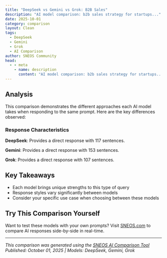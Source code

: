 ```yaml
---
title: "DeepSeek vs Gemini vs Grok: B2B Sales"
description: "AI model comparison: b2b sales strategy for startups..."
date: 2025-10-01
category: comparison
layout: Clean
tags:
  - DeepSeek
  - Gemini
  - Grok
  - AI Comparison
author: SNEOS Community
head:
  - - meta
    - name: description
      content: "AI model comparison: b2b sales strategy for startups..."
---
```


<ChatComparison
  title="DeepSeek vs Gemini vs Grok: B2B Sales"
  prompt="b2b sales strategy for startups"
  :responses='{
    "DeepSeek": "Of course. Here is a comprehensive B2B sales strategy for startups, designed to be practical, scalable, and effective with limited resources.\n\nThis guide is broken down into four key phases:\n1.  **Foundation \u0026 Strategy:** Laying the groundwork before you make a single call.\n2.  **Execution \u0026 Process:** The tactical playbook for engaging prospects.\n3.  **Scaling \u0026 Optimization:** Building a repeatable machine.\n4.  **Essential Tools \u0026 Metrics:** What you need to measure and use.\n\n---\n\n### Phase 1: Foundation \u0026 Strategy (The \u0022Why\u0022 and \u0022Who\u0022)\n\nBefore you sell, you must have absolute clarity. This is the most critical phase for a startup.\n\n#### 1. Define Your Ideal Customer Profile (ICP)\nAn ICP is a *company-level* description of your perfect customer. Don\u0027t guess; be specific.\n*   **Firmographics:** Industry, Company Size (Employee Count), Annual Revenue, Geographic Location.\n*   **Technographics:** What software do they currently use? (e.g., \u0022Uses HubSpot but not Salesforce\u0022).\n*   **Challenges \u0026 Pains:** What specific, costly problems do they have that you solve? Be brutally specific (e.g., \u0022Marketing teams wasting 10 hours/week manually segmenting lead lists\u0022).\n*   **Budget \u0026 Authority:** Is this a problem they are already spending money to solve?\n\n#### 2. Create Detailed Buyer Personas\nA Buyer Persona is a *person-level* description of the decision-makers and influencers *within* your ICP company.\n*   **Role/Title:** e.g., \u0022Head of Marketing,\u0022 \u0022CTO,\u0022 \u0022Sales Operations Manager.\u0022\n*   **Goals:** What are they measured on? (e.g., \u0022Increase qualified leads by 20%\u0022).\n*   **Pain Points:** Their daily frustrations related to your solution.\n*   **Influencers:** Who do they report to? Who do they listen to? (e.g., The CMO influences the Head of Marketing).\n\n#### 3. Craft Your Unique Value Proposition (UVP)\nAnswer: \u0022Why should they buy from *you*, a small startup, and not an established competitor?\u0022\n*   **Focus on Outcome, Not Features:** Don\u0027t say \u0022We have AI.\u0022 Say, \u0022We use AI to cut your lead qualification time by 80%, so your team can focus on closing deals.\u0022\n*   **Connect to a Pain:** Your UVP must directly address the #1 pain point from your ICP.\n*   **Differentiate:** Are you faster, cheaper, easier to use, or more specialized?\n\n#### 4. Choose Your Initial Sales Model\nYour product\u0027s price and complexity dictate your model.\n\n| Sales Model | Typical ACV* | Process | Best For... |\n| :--- | :--- | :--- | :--- |\n| **Product-Led Growth (PLG)** | \u003C $5k | Self-service free trial/freemium \u2192 In-app upgrades | Bottom-up, easy-to-adopt SaaS tools (Slack, Trello) |\n| **Transactional / Inside Sales** | $5k - $50k | High-volume outbound/inbound calls \u0026 emails \u2192 short demo \u2192 close | SaaS products with a clear ROI and shorter sales cycles |\n| **Mid-Market / Hybrid** | $50k - $150k | Outbound \u0026 Inbound \u2192 Multiple Demos \u2192 Proof of Concept (PoC) \u2192 Negotiation | More complex solutions requiring buy-in from a department |\n| **Enterprise Sales** | $150k\u002B | Strategic Outbound \u2192 Multi-threaded Relationships \u2192 PoC \u2192 Legal/Procurement \u2192 Long Cycle | Mission-critical platforms that change company-wide processes |\n\n*ACV = Annual Contract Value*\n\n**Startups should almost always begin with Transactional or PLG models.** They provide faster feedback and revenue.\n\n---\n\n### Phase 2: Execution \u0026 Process (The \u0022How\u0022)\n\nThis is your day-to-day playbook.\n\n#### 1. Build a Lean, Targeted Pipeline\n*   **Inbound Marketing:**\n    *   Create exceptional content (blogs, webinars, guides) that solves your ICP\u0027s problems.\n    *   Use SEO to attract them.\n    *   Use clear calls-to-action (CTAs) like \u0022Book a Demo\u0022 or \u0022Start Free Trial.\u0022\n*   **Outbound Prospecting (The Startup\u0027s Best Friend):**\n    *   **Don\u0027t Spray and Pray.** Use your ICP to build a highly targeted list (using tools like Apollo, ZoomInfo, or even LinkedIn Sales Navigator).\n    *   **Personalized Outreach:** Reference a recent company announcement, a shared connection, or a specific challenge you know they face.\n    *   **Multi-Channel Sequence:** Don\u0027t just email. Use a cadence like: Day 1: Personalized LinkedIn Connection \u002B Email. Day 3: Follow-up Email. Day 7: A value-add comment on their LinkedIn post. Day 10: A short, personal video.\n\n#### 2. Master the Sales Conversation\nYour goal is not to sell; it\u0027s to diagnose and prescribe.\n*   **The Discovery Call (The Most Important Call):**\n    *   **Ask Open-Ended Questions:** \u0022Can you walk me through your current process for [X]?\u0022 \u0022What\u0027s the biggest challenge with that?\u0022 \u0022What would it mean for your team if you solved that?\u0022\n    *   **Quantify the Pain:** \u0022How much time does that waste?\u0022 \u0022What\u0027s the financial impact of that problem?\u0022\n    *   **Identify Decision-Makers:** \u0022Who else is involved in evaluating a solution like this?\u0022\n*   **The Demo / Presentation:**\n    *   **Tailor It:** Only show features that solve *their* specific, stated problems.\n    *   **Tell a Story:** \u0022You mentioned your team wastes 10 hours a week. Here\u0027s how our tool automates that entire process, giving you back that time immediately.\u0022\n*   **Handling Objections:**\n    *   **Listen \u0026 Validate:** \u0022I understand why cost is a concern.\u0022\n    *   **Reframe with Value:** \u0022When we look at the 10 hours of saved time per week, which equates to $X, the ROI actually makes this a net gain within 3 months.\u0022\n*   **Closing:**\n    *   **Assume the Sale:** \u0022It sounds like this solves the core challenges we discussed. The next step is to get you set up. Should we start with the standard onboarding package?\u0022\n    *   **Trial Close:** \u0022Does this seem like it would address your needs?\u0022\n\n---\n\n### Phase 3: Scaling \u0026 Optimization (The \u0022Grow\u0022)\n\nTurn your initial success into a predictable machine.\n\n#### 1. Document Your Sales Process\nMap out every stage of your funnel:\n*   Prospecting \u2192 Qualified Lead \u2192 Discovery Call \u2192 Demo \u2192 Proposal \u2192 Negotiation \u2192 **Closed-Won**.\n*   Define what moves a lead from one stage to the next (e.g., \u0022Lead becomes \u0027Qualified\u0027 after they confirm budget and need on a discovery call\u0022).\n\n#### 2. Hire Your First Sales Rep(s)\n*   Look for **hunters**, not farmers. You need people who can build a pipeline from scratch.\n*   Hire for coachability, resilience, and curiosity over a \u0022big brand\u0022 resume.\n*   The founder(s) should do the first 10-50 sales to create a repeatable playbook the new rep can follow.\n\n#### 3. Implement a Sales \u0026 Marketing Feedback Loop\n*   Sales must tell Marketing which messages are resonating and which ICPs are most responsive.\n*   Marketing must provide Sales with content to use in outreach and with high-quality inbound leads.\n\n#### 4. Focus on Customer Success \u0026 Retention\n*   **Onboarding is Part of Sales:** A smooth onboarding sets the stage for renewal and expansion.\n*   **Listen to Customers:** Your best product ideas and case studies will come from them.\n*   **Happy Customers are Your Best Salespeople:** They provide referrals and testimonials, which are gold for a startup.\n\n---\n\n### Phase 4: Essential Tools \u0026 Metrics (The \u0022Measure\u0022)\n\n#### Essential Starter Stack (Cost-Effective)\n*   **CRM:** **HubSpot CRM (Free)** or Salesforce Essentials. Non-negotiable.\n*   **Prospecting:** **LinkedIn Sales Navigator** and a data provider like **Apollo.io** or **Lusha**.\n*   **Email \u0026 Sequencing:** **HubSpot Sales Hub** or **Lemlist** for automated, personalized sequences.\n*   **Communication:** **Zoom** for demos, **Slack** for internal comms.\n*   **Document Tracking:** **HubSpot** or **DocSend** to see who views your proposals.\n\n#### Key Metrics to Track (KPIs)\n*   **Leading Indicators:**\n    *   Number of New Prospects Contacted per Week\n    *   Number of Demos Booked per Week\n    *   Sales Cycle Length (Average days from first contact to close)\n*   **Lagging Indicators (The Bottom Line):**\n    *   **Monthly Recurring Revenue (MRR) / Annual Recurring Revenue (ARR)**\n    *   **Customer Acquisition Cost (CAC):** (Total Sales \u0026 Marketing Spend) / (# of New Customers). Keep this low!\n    *   **Lifetime Value (LTV):** The total revenue you expect from an average customer. **A healthy startup should have an LTV:CAC ratio of 3:1 or higher.**\n    *   **Churn Rate:** The % of customers you lose each month. Fight this relentlessly.\n\n### Final Word of Advice for Startup Founders\n\n**You are the first and most important salesperson.** No one can sell the vision with more passion and authenticity. Get on the phones, talk to customers, learn what resonates, and use that knowledge to build the strategy outlined above. **Be",
    "Gemini": "Okay, let\u0027s dive into building a B2B sales strategy for startups. It\u0027s a different beast than enterprise B2B or B2C, because you\u0027re often resource-constrained, need to prove value quickly, and build a brand simultaneously.\n\nHere\u0027s a structured approach, covering key areas:\n\n**I. Foundation: Understand Your Ideal Customer Profile (ICP) \u0026 Value Proposition**\n\n*   **1. Define Your Ideal Customer Profile (ICP):**\n    *   **Beyond Demographics:** Go beyond basic industry, company size, and revenue.  Focus on *why* they need your product/service.\n    *   **Pain Points:** What problems are they facing *that you solve*?  Be specific.  (e.g., \u0022Inefficient lead management processes leading to missed opportunities\u0022 instead of \u0022They need more leads.\u0022)\n    *   **Goals \u0026 Aspirations:** What are they trying to achieve?  How can you help them get there?\n    *   **Decision-Making Process:** Who are the key influencers and decision-makers? What are their individual motivations? How is the buying process structured within their organization?\n    *   **Technical Capabilities:** What technologies do they use now? Are they technologically savvy or resistant to change?\n    *   **Example:**  Instead of \u0022Small to medium-sized manufacturing companies,\u0022 try:  \u0022Manufacturing companies with 50-200 employees, experiencing production bottlenecks due to outdated scheduling software, struggling to meet increasing customer demand, and led by a forward-thinking operations manager open to new technologies.\u0022\n    *   **Refine Continuously:** Your ICP will evolve as you learn more from sales interactions.\n\n*   **2. Craft a Compelling Value Proposition:**\n    *   **Focus on Benefits, Not Features:**  Translate features into tangible benefits for your ICP.\n    *   **Quantify Where Possible:** Use data to demonstrate the value you provide (e.g., \u0022Reduce lead response time by 50%,\u0022 \u0022Increase sales conversion rates by 20%\u0022).\n    *   **Address Pain Points Directly:**  Show that you understand their challenges and have a solution.\n    *   **Differentiate:**  What makes you different from the competition?  Is it price, features, service, or a unique approach?\n    *   **Example:** \u0022For manufacturing companies struggling with production bottlenecks, our AI-powered scheduling software optimizes resource allocation, reducing downtime by 15% and increasing output by 10%, leading to increased customer satisfaction and revenue growth.\u0022\n\n**II. Sales Strategy \u0026 Process**\n\n*   **3. Choose Your Sales Model:**\n\n    *   **Self-Service (Low-Touch):** Customers can sign up and use your product with minimal sales interaction.  Good for simpler products with clear value. Focus on great onboarding and customer success.\n        *   *Pros:* Scalable, low cost.\n        *   *Cons:* Lower ACV (Annual Contract Value), requires excellent product documentation.\n    *   **Inside Sales (Mid-Touch):**  Sales reps handle leads remotely (phone, email, video calls).  More common for software or services requiring some explanation.\n        *   *Pros:* More personalized, higher ACV than self-service.\n        *   *Cons:* Requires sales team, training, and management.\n    *   **Field Sales (High-Touch):**  Sales reps meet with customers in person.  Best for complex, high-value solutions.  Less common for early-stage startups due to cost.\n        *   *Pros:* Highest ACV, strong relationship building.\n        *   *Cons:* Most expensive, requires travel and significant resources.\n    *   **Partner/Channel Sales:** Leverage existing networks and relationships of other businesses to sell your product.\n        *   *Pros:* Scalable, access to new markets\n        *   *Cons:* Less direct control, requires partner management\n\n    *   **Hybrid Approach:**  Combine elements of different models depending on the customer segment and product complexity. *This is often a good starting point for startups.*\n\n*   **4. Build a Sales Funnel:**\n    *   **Top of Funnel (Awareness):**  Attract potential customers.\n        *   *Tactics:* Content marketing (blog posts, ebooks, webinars), SEO, social media, paid advertising (LinkedIn Ads, Google Ads), industry events, public relations.\n    *   **Middle of Funnel (Consideration):**  Engage leads and nurture them.\n        *   *Tactics:* Email marketing, lead magnets, case studies, demos, free trials, webinars, personalized content.\n    *   **Bottom of Funnel (Decision):**  Close the deal.\n        *   *Tactics:* Sales calls, proposals, quotes, presentations, contract negotiation.\n\n*   **5. Develop a Sales Process:**\n    *   **Standardize Steps:** Define the stages a lead goes through from initial contact to closing. This provides structure and helps track progress.\n    *   **Define Exit Criteria:**  Clearly define what needs to happen at each stage to move a lead to the next.\n    *   **Create Sales Playbooks:**  Provide your sales team with scripts, templates, and best practices for each stage of the sales process.\n    *   **Example Stages:**\n        *   *Lead Qualification:* Determine if the lead fits your ICP.\n        *   *Needs Analysis:* Understand the customer\u0027s pain points and goals.\n        *   *Solution Presentation:* Demonstrate how your product solves their problems.\n        *   *Proposal/Quote:*  Present pricing and terms.\n        *   *Negotiation:*  Address any concerns and finalize the deal.\n        *   *Closing:*  Secure the contract.\n        *   *Onboarding:*  Help the customer get started with your product.\n\n*   **6. Implement a CRM (Customer Relationship Management) System:**\n    *   **Centralize Data:**  Keep track of leads, contacts, interactions, and sales progress in one place.\n    *   **Automate Tasks:**  Automate email sequences, follow-up reminders, and other repetitive tasks.\n    *   **Gain Insights:**  Track key metrics to identify areas for improvement.\n    *   **Good Starter Options:** HubSpot CRM (free and paid plans), Zoho CRM, Pipedrive.\n\n**III. Lead Generation \u0026 Outreach**\n\n*   **7. Content Marketing:**\n    *   **Create Valuable Content:** Focus on solving your ICP\u0027s problems and addressing their needs.\n    *   **SEO Optimization:**  Optimize your content for search engines so potential customers can find you.\n    *   **Repurpose Content:**  Turn blog posts into social media updates, webinars into ebooks, etc.\n    *   **Examples:**\n        *   *Blog Posts:* \u00225 Common Manufacturing Bottlenecks and How to Solve Them,\u0022 \u0022The Ultimate Guide to Production Scheduling Software\u0022\n        *   *Ebooks:* \u0022The ROI of Implementing a Modern ERP System\u0022\n        *   *Webinars:* \u0022Live Demo: Optimizing Production with Our AI-Powered Scheduling Software\u0022\n\n*   **8. Social Selling (Especially LinkedIn):**\n    *   **Build Your Personal Brand:**  Share valuable content, engage in industry discussions, and connect with potential customers.\n    *   **Targeted Outreach:**  Identify and connect with individuals who fit your ICP.  Personalize your messages.\n    *   **Join Relevant Groups:**  Participate in discussions and share your expertise.\n\n*   **9. Email Marketing:**\n    *   **Build an Email List:**  Offer valuable content in exchange for email addresses.\n    *   **Segment Your List:**  Send targeted emails based on ICP, industry, or job title.\n    *   **Personalize Your Emails:**  Use the recipient\u0027s name and reference their company or industry.\n    *   **A/B Test Your Emails:**  Experiment with different subject lines, content, and calls to action to improve your results.\n\n*   **10. Paid Advertising:**\n    *   **LinkedIn Ads:**  Highly effective for reaching B2B decision-makers.  Target by job title, industry, company size, and other criteria.\n    *   **Google Ads:**  Target keywords related to your product or service.\n    *   **Retargeting:**  Show ads to people who have visited your website but haven\u0027t converted.\n*   **11. Cold Outreach (Strategically):**\n    *   **Research Thoroughly:** Know as much as you can about the prospect and their company before reaching out.\n    *   **Personalize Your Message:** Explain why you\u0027re contacting them specifically and how you can help them.\n    *   **Focus on Value:**  Don\u0027t just pitch your product; offer a solution to their problem.\n    *   **Be Persistent (But Not Annoying):**  Follow up multiple times, but don\u0027t bombard them.\n*   **12. Partnerships**\n    * Find companies with complementary products or services who serve the same target market.\n    * Offer joint webinars, referral programs, or bundled solutions.\n\n**IV. Sales Team \u0026 Skills**\n\n*   **13. Hire the Right People:**\n    *   **Focus on Skills and Attitude:** Look for candidates with strong communication, problem-solving, and closing skills.  A positive attitude and willingness to learn are also crucial.\n    *   **Industry Experience (Ideally):**  Prior experience in your target industry can be a big plus.\n    *   **Startup Mentality:**  Look for candidates who are comfortable with ambiguity and are willing to wear multiple hats.\n\n*   **14. Provide Training and Support:**\n    *   **Product Training:**  Ensure your sales team understands your product inside and out.\n    *   **Sales Process Training:**  Teach them your sales process and how to use the CRM.\n    *   **Ongoing Coaching:**  Provide regular coaching and feedback to help them improve their skills.\n    *   **Sales Enablement:**  Provide your sales team with the resources they need to succeed, such as sales playbooks, case studies, and presentations.\n\n*   **15. Key Sales Skills for Startups:**\n    *   **Active Listening:**  Understand the customer\u0027s needs and pain points.\n    *   **Problem Solving:**  Identify and address customer concerns.\n    *   **Communication:**  Clearly and effectively communicate the value of your product.\n    *   **Negotiation:**  Negotiate favorable terms and close deals.\n    *   **Relationship Building:**  Build rapport with customers and establish long-term relationships.\n    *   **Resilience:**  Handle rejection and keep pushing forward.\n\n**V. Measurement \u0026 Optimization**\n\n*   **16. Track Key Metrics:**\n    *   **Lead Generation Metrics:**  Website traffic, lead volume, cost per lead.\n    *   **Sales Funnel Metrics:**  Conversion rates at each stage of the funnel.\n    *   **Sales Performance Metrics:**  Number of deals closed, average deal size, sales cycle length, revenue per rep.\n    *   **Customer Acquisition Cost (CAC):**  The cost of acquiring a new customer.\n    *   **Customer Lifetime Value (CLTV):**  The total revenue you expect to generate from a customer over their lifetime.\n*   **17. Analyze Your Data:**\n    *   **Identify Trends:**  Look for patterns in your data to identify what\u0027s working and what\u0027s not.\n    *   **Experiment:**  Try new things and see what works best.\n    *   **Optimize:**  Continuously improve your sales process based on your data.\n\n*   **18. Get Customer Feedback:**\n    *   **Ask for Feedback Regularly:**  Solicit feedback from customers throughout the sales process and after the sale.\n    *   **Use Feedback to Improve:**  Use customer feedback to improve your product, your sales process, and your customer service.\n\n**VI.  Early Stage Considerations (Critical for Startups):**\n\n*   **Founder-Led Sales:** In the early days, founders *must* be heavily involved in sales.  They have the deepest product knowledge and passion.\n*   **Focus on Early Adopters:** Target customers who are willing to take a risk on a new product. They can provide valuable feedback and help you refine your product.\n*   **Prove Value Quickly:**  Offer a free trial or pilot program to demonstrate the value of your product.\n*   **Iterate Rapidly:** Be prepared to adapt your sales strategy based on customer feedback and market conditions.\n*   **Building Social Proof:**  Actively seek out testimonials, case studies, and reviews.\n*   **Bootstrapping Mentality:** Be resourceful and efficient with your sales budget.\n\n**VII. Important Reminders:**\n\n*   **Be Patient:** B2B sales can take time. Don\u0027t get discouraged if you don\u0027t see results immediately.\n*   **Focus on Relationships:** Build strong relationships with your customers. This will lead to repeat business and referrals.\n*   **Be Authentic:**  Be genuine and transparent in your interactions with customers.\n*   **Adapt and Evolve:**  The B2B sales landscape is constantly changing. Be prepared to adapt your strategy as needed.\n*   **Document Everything:** Your findings from conversations, processes, and iterations will make it easier to onboard new team members in the future.\n\nBy following these steps, you can build a B2B sales strategy that will help your startup succeed. Remember to be patient, persistent, and always focus on providing value to your customers. Good luck!\n",
    "Grok": "Building a B2B (business-to-business) sales strategy for startups requires a focused approach that leverages limited resources, prioritizes high-value clients, and establishes credibility in a competitive market. Startups often face unique challenges, such as limited budgets, lack of brand recognition, and the need to scale quickly. Below is a comprehensive B2B sales strategy tailored for startups:\n\n---\n\n### **1. Understand Your Target Market**\nBefore crafting a sales strategy, deeply understand who you\u2019re selling to.\n\n- **Identify Your Ideal Customer Profile (ICP):**\n  - Define the industries, company sizes, and roles of decision-makers that align with your product or service.\n  - Focus on businesses with specific pain points your solution addresses.\n  - Use tools like LinkedIn Sales Navigator or Crunchbase to research potential clients.\n\n- **Conduct Market Research:**\n  - Analyze competitors to identify gaps in their offerings.\n  - Talk to potential customers through surveys, interviews, or focus groups to understand their needs and challenges.\n  - Study industry trends to position your solution as relevant and timely.\n\n- **Segment Your Audience:**\n  - Break your market into smaller segments based on geography, industry, or business size.\n  - Prioritize segments with the highest potential for quick wins (e.g., early adopters or businesses with urgent needs).\n\n---\n\n### **2. Develop a Strong Value Proposition**\nYour value proposition must clearly articulate why a business should choose your startup over established competitors.\n\n- **Solve a Specific Problem:**\n  - Highlight how your product/service addresses a critical pain point or improves efficiency, reduces costs, or drives revenue.\n  - Use data or case studies (even from pilot programs) to back up claims.\n\n- **Differentiate Yourself:**\n  - Emphasize what makes your startup unique\u2014whether it\u2019s innovative technology, personalized service, or cost-effectiveness.\n  - Position yourself as agile and customer-focused compared to larger, less flexible competitors.\n\n- **Tailor Messaging:**\n  - Customize your pitch for different stakeholders (e.g., C-level executives care about ROI, while operational managers might focus on ease of implementation).\n\n---\n\n### **3. Build a Scalable Sales Process**\nStartups need a repeatable and efficient sales process to maximize limited resources.\n\n- **Define Sales Stages:**\n  - Outline a clear funnel: Lead Generation \u2192 Qualification \u2192 Discovery \u2192 Proposal \u2192 Closing \u2192 Onboarding.\n  - Use a CRM (Customer Relationship Management) tool like HubSpot (free for startups), Salesforce, or Pipedrive to track progress.\n\n- **Focus on High-Quality Leads:**\n  - Use lead scoring to prioritize prospects based on fit and likelihood to buy.\n  - Qualify leads using frameworks like BANT (Budget, Authority, Need, Timeline) to avoid wasting time on low-potential deals.\n\n- **Leverage Automation:**\n  - Automate repetitive tasks like email outreach or follow-ups using tools like Outreach or Mailchimp.\n  - Use chatbots or AI tools to qualify leads on your website.\n\n---\n\n### **4. Use Cost-Effective Lead Generation Tactics**\nStartups often lack big budgets for marketing, so focus on high-impact, low-cost channels.\n\n- **Content Marketing:**\n  - Create blogs, whitepapers, or webinars that address your audience\u0027s pain points.\n  - Share thought leadership content on LinkedIn to build credibility.\n\n- **Networking and Referrals:**\n  - Attend industry events, conferences, or trade shows (virtual or in-person) to connect with decision-makers.\n  - Ask for referrals from early customers, mentors, or investors.\n  - Join local business groups or online communities (e.g., Slack communities, LinkedIn groups).\n\n- **Cold Outreach:**\n  - Personalize cold emails or LinkedIn messages to specific prospects\u2014focus on their challenges, not just your product.\n  - Use tools like Hunter.io or Apollo to find contact information.\n\n- **Partnerships:**\n  - Collaborate with complementary businesses (non-competitors) to co-market or bundle services.\n  - Join startup accelerators or incubators for access to networks and potential clients.\n\n---\n\n### **5. Focus on Relationship Building**\nB2B sales are often relationship-driven, especially for startups that need to build trust.\n\n- **Personalized Engagement:**\n  - Take time to understand the prospect\u2019s business and customize your approach.\n  - Follow up consistently without being pushy\u2014use a mix of calls, emails, and social media touchpoints.\n\n- **Provide Value Upfront:**\n  - Offer free resources, consultations, or demos to showcase expertise before asking for a sale.\n  - Position yourself as a consultant, not just a salesperson.\n\n- **Customer Success as a Sales Tool:**\n  - Turn early customers into advocates by delivering exceptional onboarding and support.\n  - Use testimonials, case studies, or reference calls to build trust with prospects.\n\n---\n\n### **6. Adopt a Consultative Sales Approach**\nSince startups often sell innovative or complex solutions, a consultative approach works best.\n\n- **Ask the Right Questions:**\n  - Focus on uncovering the prospect\u2019s challenges, goals, and current solutions.\n  - Use open-ended questions to encourage discussion (e.g., \u201CWhat\u2019s your biggest challenge with X today?\u201D).\n\n- **Educate, Don\u2019t Sell:**\n  - Position yourself as an expert by educating prospects on industry trends or solutions.\n  - Offer actionable insights even if they don\u2019t buy immediately\u2014this builds trust for future deals.\n\n- **Handle Objections:**\n  - Be prepared for skepticism about your startup\u2019s reliability or track record.\n  - Address concerns transparently\u2014highlight your team\u2019s expertise, early successes, or partnerships.\n\n---\n\n### **7. Offer Flexible Pricing and Pilots**\nStartups often need to lower barriers to entry to win initial customers.\n\n- **Freemium or Trial Models:**\n  - Offer a free or low-cost version to let businesses test your product.\n  - Use trials to demonstrate value and convert to paid plans.\n\n- **Pilot Programs:**\n  - Propose short-term, low-risk pilots for hesitant clients.\n  - Focus on measurable outcomes during the pilot to justify a full rollout.\n\n- **Flexible Pricing:**\n  - Offer tiered pricing or pay-as-you-grow models to accommodate smaller budgets.\n  - Be open to negotiation, especially for early adopters who can provide testimonials or referrals.\n\n---\n\n### **8. Leverage Data and Analytics**\nUse data to refine your sales strategy and improve results.\n\n- **Track Key Metrics:**\n  - Measure conversion rates, sales cycle length, and customer acquisition cost (CAC).\n  - Identify which lead sources or pitches yield the best results.\n\n- **Iterate Based on Feedback:**\n  - Collect feedback from prospects (even lost deals) to understand objections or gaps in your offering.\n  - Continuously refine your pitch, process, and targeting.\n\n- **Test and Optimize:**\n  - Run A/B tests on email campaigns, landing pages, or pricing models.\n  - Experiment with different channels to find the most effective ones.\n\n---\n\n### **9. Build a Lean Sales Team**\nStartups often can\u2019t afford large sales teams, so focus on efficiency.\n\n- **Hire Versatile Talent:**\n  - Look for salespeople with experience in your industry who can handle multiple roles (e.g., lead generation, closing, and account management).\n  - Consider hiring freelancers or part-time reps for specific tasks like cold outreach.\n\n- **Train and Empower:**\n  - Provide training on your product, market, and sales process.\n  - Equip your team with tools and scripts to improve productivity.\n\n- **Outsource Where Needed:**\n  - Use agencies or virtual assistants for lead generation or appointment setting to save time.\n\n---\n\n### **10. Scale Strategically After Early Wins**\nOnce you\u2019ve secured initial customers, use their success to fuel growth.\n\n- **Create Case Studies:**\n  - Document early successes with metrics (e.g., \u201CClient X saved 30% on costs using our solution\u201D).\n  - Share these on your website, social media, and sales collateral.\n\n- **Ask for Referrals and Reviews:**\n  - Encourage satisfied clients to refer you to others or leave reviews on platforms like G2 or Capterra.\n  - Offer incentives for referrals if appropriate.\n\n- **Expand Your Reach:**\n  - Reinvest revenue into marketing and sales efforts (e.g., paid ads, additional hires).\n  - Target adjacent markets or larger clients once you\u2019ve built credibility.\n\n---\n\n### **Key Tips for B2B Startups**\n- **Start Small, Think Big:** Focus on a niche market or specific problem to gain traction before expanding.\n- **Be Patient:** B2B sales cycles are often longer than B2C\u2014build relationships and stay persistent.\n- **Bootstrap Initially:** Rely on low-cost tactics like networking and content marketing before investing in expensive tools or campaigns.\n- **Stay Agile:** Be ready to pivot your strategy based on customer feedback or market changes.\n\n---\n\nBy combining a deep understanding of your target market with a lean, relationship-focused sales process, your startup can build a sustainable B2B sales strategy. Focus on delivering value, building trust, and leveraging early successes to scale over time."
  }'
  published-date="14:54"
/>

## Analysis

This comparison demonstrates the different approaches each AI model takes when responding to the same prompt. Here are the key differences observed:

### Response Characteristics

**DeepSeek**: Provides a direct response with 117 sentences. 

**Gemini**: Provides a direct response with 153 sentences. 

**Grok**: Provides a direct response with 107 sentences. 

## Key Takeaways

- Each model brings unique strengths to this type of query
- Response styles vary significantly between models
- Consider your specific use case when choosing between these models

## Try This Comparison Yourself

Want to test these models with your own prompts? Visit [SNEOS.com](https://sneos.com) to compare AI responses side-by-side in real-time.

---

*This comparison was generated using the [SNEOS AI Comparison Tool](https://sneos.com)*
*Published: October 01, 2025 | Models: DeepSeek, Gemini, Grok*
